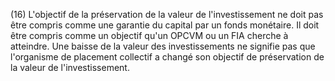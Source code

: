 (16) L'objectif de la préservation de la valeur de l'investissement ne doit pas être compris comme une garantie du capital par un fonds monétaire. Il doit être compris comme un objectif qu'un OPCVM ou un FIA cherche à atteindre. Une baisse de la valeur des investissements ne signifie pas que l'organisme de placement collectif a changé son objectif de préservation de la valeur de l'investissement.